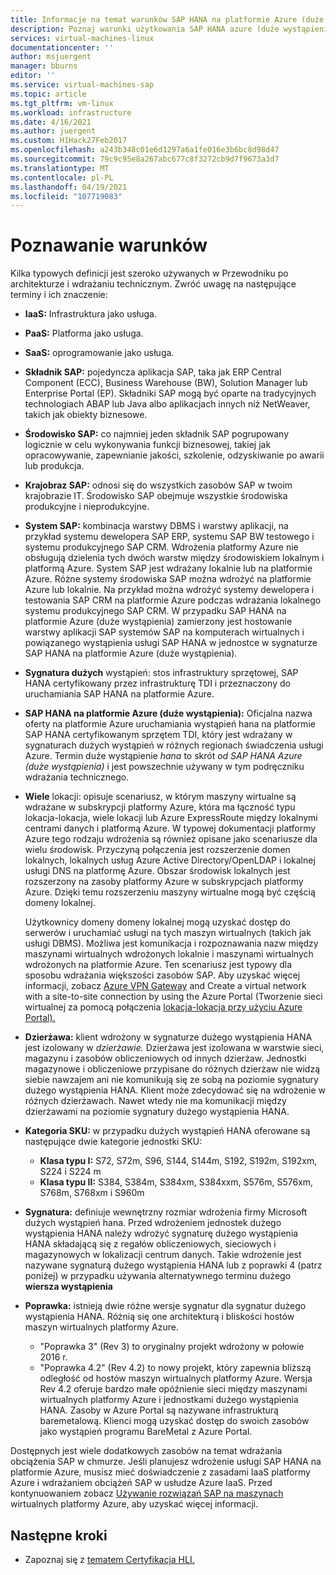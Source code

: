 ```yaml
---
title: Informacje na temat warunków SAP HANA na platformie Azure (duże wystąpienia) | Microsoft Docs
description: Poznaj warunki użytkowania SAP HANA azure (duże wystąpienia).
services: virtual-machines-linux
documentationcenter: ''
author: msjuergent
manager: bburns
editor: ''
ms.service: virtual-machines-sap
ms.topic: article
ms.tgt_pltfrm: vm-linux
ms.workload: infrastructure
ms.date: 4/16/2021
ms.author: juergent
ms.custom: H1Hack27Feb2017
ms.openlocfilehash: a243b348c01e6d1297a6a1fe016e3b6bc8d98d47
ms.sourcegitcommit: 79c9c95e8a267abc677c8f3272cb9d7f9673a3d7
ms.translationtype: MT
ms.contentlocale: pl-PL
ms.lasthandoff: 04/19/2021
ms.locfileid: "107719083"
---
```

# <a name="know-the-terms"></a>Poznawanie warunków

Kilka typowych definicji jest szeroko używanych w Przewodniku po architekturze i wdrażaniu technicznym. Zwróć uwagę na następujące terminy i ich znaczenie:

- **IaaS:** Infrastruktura jako usługa.
- **PaaS:** Platforma jako usługa.
- **SaaS:** oprogramowanie jako usługa.
- **Składnik SAP:** pojedyncza aplikacja SAP, taka jak ERP Central Component (ECC), Business Warehouse (BW), Solution Manager lub Enterprise Portal (EP). Składniki SAP mogą być oparte na tradycyjnych technologiach ABAP lub Java albo aplikacjach innych niż NetWeaver, takich jak obiekty biznesowe.
- **Środowisko SAP:** co najmniej jeden składnik SAP pogrupowany logicznie w celu wykonywania funkcji biznesowej, takiej jak opracowywanie, zapewnianie jakości, szkolenie, odzyskiwanie po awarii lub produkcja.
- **Krajobraz SAP:** odnosi się do wszystkich zasobów SAP w twoim krajobrazie IT. Środowisko SAP obejmuje wszystkie środowiska produkcyjne i nieprodukcyjne.
- **System SAP:** kombinacja warstwy DBMS i warstwy aplikacji, na przykład systemu dewelopera SAP ERP, systemu SAP BW testowego i systemu produkcyjnego SAP CRM. Wdrożenia platformy Azure nie obsługują dzielenia tych dwóch warstw między środowiskiem lokalnym i platformą Azure. System SAP jest wdrażany lokalnie lub na platformie Azure. Różne systemy środowiska SAP można wdrożyć na platformie Azure lub lokalnie. Na przykład można wdrożyć systemy dewelopera i testowania SAP CRM na platformie Azure podczas wdrażania lokalnego systemu produkcyjnego SAP CRM. W przypadku SAP HANA na platformie Azure (duże wystąpienia) zamierzony jest hostowanie warstwy aplikacji SAP systemów SAP na komputerach wirtualnych i powiązanego wystąpienia usługi SAP HANA w jednostce w sygnaturze SAP HANA na platformie Azure (duże wystąpienia).
- **Sygnatura dużych** wystąpień: stos infrastruktury sprzętowej, SAP HANA certyfikowany przez infrastrukturę TDI i przeznaczony do uruchamiania SAP HANA na platformie Azure.
- **SAP HANA na platformie Azure (duże wystąpienia):** Oficjalna nazwa oferty na platformie Azure uruchamiania wystąpień hana na platformie SAP HANA certyfikowanym sprzętem TDI, który jest wdrażany w sygnaturach dużych wystąpień w różnych regionach świadczenia usługi Azure. Termin duże wystąpienie *hana* to skrót *od SAP HANA Azure (duże wystąpienia)* i jest powszechnie używany w tym podręczniku wdrażania technicznego.
- **Wiele** lokacji: opisuje scenariusz, w którym maszyny wirtualne są wdrażane w subskrypcji platformy Azure, która ma łączność typu lokacja-lokacja, wiele lokacji lub Azure ExpressRoute między lokalnymi centrami danych i platformą Azure. W typowej dokumentacji platformy Azure tego rodzaju wdrożenia są również opisane jako scenariusze dla wielu środowisk. Przyczyną połączenia jest rozszerzenie domen lokalnych, lokalnych usług Azure Active Directory/OpenLDAP i lokalnej usługi DNS na platformę Azure. Obszar środowisk lokalnych jest rozszerzony na zasoby platformy Azure w subskrypcjach platformy Azure. Dzięki temu rozszerzeniu maszyny wirtualne mogą być częścią domeny lokalnej. 

   Użytkownicy domeny domeny lokalnej mogą uzyskać dostęp do serwerów i uruchamiać usługi na tych maszyn wirtualnych (takich jak usługi DBMS). Możliwa jest komunikacja i rozpoznawania nazw między maszynami wirtualnych wdrożonych lokalnie i maszynami wirtualnych wdrożonych na platformie Azure. Ten scenariusz jest typowy dla sposobu wdrażania większości zasobów SAP. Aby uzyskać więcej informacji, zobacz [Azure VPN Gateway](../../../vpn-gateway/vpn-gateway-about-vpngateways.md) and Create a virtual network with a site-to-site connection by using the Azure Portal (Tworzenie sieci wirtualnej za pomocą połączenia [lokacja-lokacja przy użyciu Azure Portal).](../../../vpn-gateway/tutorial-site-to-site-portal.md)
- **Dzierżawa:** klient wdrożony w sygnaturze dużego wystąpienia HANA jest izolowany w *dzierżawie.* Dzierżawa jest izolowana w warstwie sieci, magazynu i zasobów obliczeniowych od innych dzierżaw. Jednostki magazynowe i obliczeniowe przypisane do różnych dzierżaw nie widzą siebie nawzajem ani nie komunikują się ze sobą na poziomie sygnatury dużego wystąpienia HANA. Klient może zdecydować się na wdrożenie w różnych dzierżawach. Nawet wtedy nie ma komunikacji między dzierżawami na poziomie sygnatury dużego wystąpienia HANA.
- **Kategoria SKU:** w przypadku dużych wystąpień HANA oferowane są następujące dwie kategorie jednostki SKU:
    - **Klasa typu I:** S72, S72m, S96, S144, S144m, S192, S192m, S192xm, S224 i S224 m
    - **Klasa typu II:** S384, S384m, S384xm, S384xxm, S576m, S576xm, S768m, S768xm i S960m
- **Sygnatura:** definiuje wewnętrzny rozmiar wdrożenia firmy Microsoft dużych wystąpień hana. Przed wdrożeniem jednostek dużego wystąpienia HANA należy wdrożyć sygnaturę dużego wystąpienia HANA składającą się z regałów obliczeniowych, sieciowych i magazynowych w lokalizacji centrum danych. Takie wdrożenie jest nazywane sygnaturą dużego wystąpienia HANA lub z poprawki 4 (patrz poniżej) w przypadku używania alternatywnego terminu dużego **wiersza wystąpienia**
- **Poprawka:** istnieją dwie różne wersje sygnatur dla sygnatur dużego wystąpienia HANA. Różnią się one architekturą i bliskości hostów maszyn wirtualnych platformy Azure.
    - "Poprawka 3" (Rev 3) to oryginalny projekt wdrożony w połowie 2016 r.
    - "Poprawka 4.2" (Rev 4.2) to nowy projekt, który zapewnia bliższą odległość od hostów maszyn wirtualnych platformy Azure. Wersja Rev 4.2 oferuje bardzo małe opóźnienie sieci między maszynami wirtualnych platformy Azure i jednostkami dużego wystąpienia HANA. Zasoby w Azure Portal są nazywane infrastrukturą baremetalową. Klienci mogą uzyskać dostęp do swoich zasobów jako wystąpień programu BareMetal z Azure Portal. 

Dostępnych jest wiele dodatkowych zasobów na temat wdrażania obciążenia SAP w chmurze. Jeśli planujesz wdrożenie usługi SAP HANA na platformie Azure, musisz mieć doświadczenie z zasadami IaaS platformy Azure i wdrażaniem obciążeń SAP w usłudze Azure IaaS. Przed kontynuowaniem zobacz [Używanie rozwiązań SAP na maszynach](get-started.md) wirtualnych platformy Azure, aby uzyskać więcej informacji. 

## <a name="next-steps"></a>Następne kroki
- Zapoznaj się z [tematem Certyfikacja HLI.](hana-certification.md)